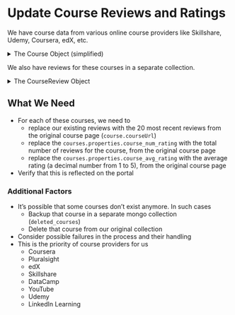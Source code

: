 # Update Course Reviews and Ratings

We have course data from various online course providers like Skillshare, Udemy, Coursera, edX, etc.
<details>
<summary>The Course Object (simplified)</summary>

```json5
{
    "_id" : "6655a4844a5f49e2ea1018d5",
    "properties" : {
        "course_name" : "Short Films 101: Plan, Capture, and Edit Cinematic Shorts",
        "course_provider" : "Skillshare",
        "course_num_rating" : 0,
        "course_avg_rating" : 0,
        "course_is_free" : false
    },
    "courseUrl" : "https://www.skillshare.com/en/classes/short-films-101-plan-capture-and-edit-cinematic-shorts/1129254486"
}
```
</details>

We also have reviews for these courses in a separate collection.
<details>
<summary>The CourseReview Object</summary>

```json5
{
    "_id" : "6680ea5cd82b560fad8a173a",
    "courseId" : "6655a4844a5f49e2ea1018d5",
    "title" : "(reviewer name)",
    "review_stars" : "Five out of five stars",
    "datetime" : "2023-06-22",
    "review" : "(the view text)"
}
```
</details>

## What We Need

- For each of these courses, we need to 
  - replace our existing reviews with the 20 most recent reviews from the original course page (`course.courseUrl`)
  - replace the `courses.properties.course_num_rating` with the total number of reviews for the course, from the original course page
  - replace the `courses.properties.course_avg_rating` with the average rating (a decimal number from 1 to 5), from the original course page
- Verify that this is reflected on the portal

### Additional Factors
- It’s possible that some courses don’t exist anymore. In such cases
  - Backup that course in a separate mongo collection (`deleted_courses`)
  - Delete	that course from our original collection
- Consider possible failures in the process and their handling
- This is the priority of course providers for us
  - Coursera
  - Pluralsight
  - edX
  - Skillshare
  - DataCamp
  - YouTube
  - Udemy
  - LinkedIn Learning
